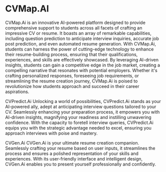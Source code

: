 # CVMap.AI

CVMap.Ai is an innovative AI-powered platform designed to provide comprehensive support to students across all facets of crafting an impressive CV or resume. It boasts an array of remarkable capabilities, including question prediction to anticipate interview inquiries, accurate job post prediction, and even automated resume generation. With CVMap.Ai, students can harness the power of cutting-edge technology to enhance their resume-building process, ensuring that their qualifications, experiences, and skills are effectively showcased. By leveraging AI-driven insights, students can gain a competitive edge in the job market, creating a compelling narrative that resonates with potential employers. Whether it's crafting personalized responses, foreseeing job requirements, or streamlining the resume creation journey, CVMap.Ai is poised to revolutionize how students approach and succeed in their career aspirations.

CVPredict.Ai
Unlocking a world of possibilities, CVPredict.Ai stands as your AI-powered ally, adept at anticipating interview questions tailored to your CV. Seamlessly enhancing your preparation process, it empowers you with AI-driven insights, magnifying your readiness and instilling unwavering confidence. With the capacity to foretell interview queries, CVPredict.Ai equips you with the strategic advantage needed to excel, ensuring you approach interviews with poise and mastery.

CVGen.Ai
CVGen.Ai is your ultimate resume creation companion. Seamlessly crafting your resume based on user inputs, it streamlines the process and ensures a polished representation of your skills and experiences. With its user-friendly interface and intelligent design, CVGen.Ai enables you to present yourself professionally and confidently.
